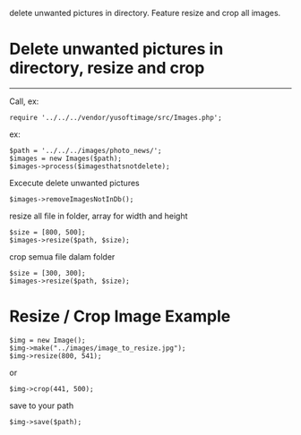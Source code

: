 delete unwanted pictures in directory. Feature resize and crop all images.

# Delete unwanted pictures in directory, resize and crop
______

Call, ex:

	require '../../../vendor/yusoftimage/src/Images.php';

ex: 

	$path = '../../../images/photo_news/';
 	$images = new Images($path);
 	$images->process($imagesthatsnotdelete);

 Excecute delete unwanted pictures

 	$images->removeImagesNotInDb();

 resize all file in folder, array for width and height

 	$size = [800, 500];
 	$images->resize($path, $size);

 crop semua file dalam folder

 	$size = [300, 300];
 	$images->resize($path, $size);

 # Resize / Crop Image Example

 	$img = new Image();
	$img->make("../images/image_to_resize.jpg");
	$img->resize(800, 541);

or

	$img->crop(441, 500);

save to your path

	$img->save($path);